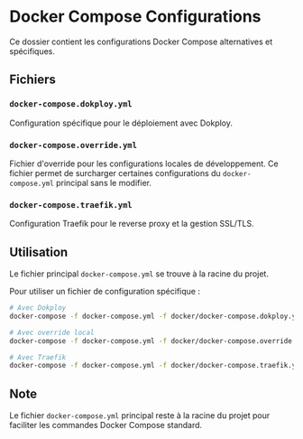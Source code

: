 # Docker Compose Configurations

Ce dossier contient les configurations Docker Compose alternatives et spécifiques.

## Fichiers

### `docker-compose.dokploy.yml`
Configuration spécifique pour le déploiement avec Dokploy.

### `docker-compose.override.yml`
Fichier d'override pour les configurations locales de développement.
Ce fichier permet de surcharger certaines configurations du `docker-compose.yml` principal sans le modifier.

### `docker-compose.traefik.yml`
Configuration Traefik pour le reverse proxy et la gestion SSL/TLS.

## Utilisation

Le fichier principal `docker-compose.yml` se trouve à la racine du projet.

Pour utiliser un fichier de configuration spécifique :

```bash
# Avec Dokploy
docker-compose -f docker-compose.yml -f docker/docker-compose.dokploy.yml up

# Avec override local
docker-compose -f docker-compose.yml -f docker/docker-compose.override.yml up

# Avec Traefik
docker-compose -f docker-compose.yml -f docker/docker-compose.traefik.yml up
```

## Note

Le fichier `docker-compose.yml` principal reste à la racine du projet pour faciliter les commandes Docker Compose standard.
